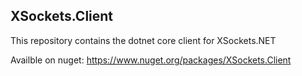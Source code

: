 ## XSockets.Client

This repository contains the dotnet core client for XSockets.NET


Availble on nuget: https://www.nuget.org/packages/XSockets.Client